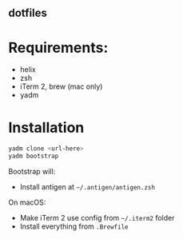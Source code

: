 dotfiles
--------

# Requirements:

- helix
- zsh
- iTerm 2, brew (mac only)
- yadm

# Installation

```bash
yadm clone <url-here>
yadm bootstrap
```

Bootstrap will:

- Install antigen at `~/.antigen/antigen.zsh`

On macOS:

- Make iTerm 2 use config from `~/.iterm2` folder
- Install everything from `.Brewfile`
